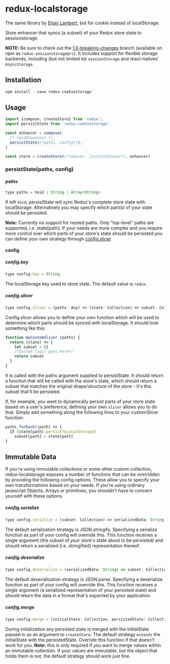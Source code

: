 redux-localstorage
==================

The same library by [Elger Lambert](https://github.com/elgerlambert/redux-localstorage), but for cookie instead of localStorage.

Store enhancer that syncs (a subset) of your Redux store state to sessionstorage.

**NOTE:** Be sure to check out the [1.0-breaking-changes](https://github.com/elgerlambert/redux-sessionstorage/tree/1.0-breaking-changes) branch (available on npm as `redux-sessionstorage@rc`). It includes support for flexible storage backends, including (but not limited to) `sessionStorage` and react-natives' `AsyncStorage`.

## Installation
```js
npm install --save redux-cookiestorage
```

## Usage
```js
import {compose, createStore} from 'redux';
import persistState from 'redux-cookiestorage'

const enhancer = compose(
  /* [middlewares] */,
  persistState(/*paths, config*/),
)

const store = createStore(/*reducer, [initialState]*/, enhancer)
```

### persistState(paths, config)
#### paths
```js
type paths = Void | String | Array<String>
```
If left `Void`, persistState will sync Redux's complete store state with localStorage. Alternatively you may specify which part(s) of your state should be persisted.

**Note:** Currently no support for nested paths. Only "top-level" paths are supported, i.e. state[path]. If your needs are more complex and you require more control over
which parts of your store's state should be persisted you can define your own strategy through [config.slicer](#configslicer)

#### config
##### config.key
```js
type config.key = String
```
The localStorage key used to store state. The default value is `redux`.

##### config.slicer
```js
type config.slicer = (paths: Any) => (state: Collection) => subset: Collection
```
Config.slicer allows you to define your own function which will be used to determine which parts should be synced with localStorage. It should look something like this:
```js
function myCustomSlicer (paths) {
  return (state) => {
    let subset = {}
    /*Custom logic goes here*/
    return subset
  }
}
```
It is called with the paths argument supplied to persistState. It should return a function that will be called with the store's state, which should return a subset that matches the original shape/structure of the store - it's this subset that'll be persisted.

If, for example, you want to dynamically persist parts of your store state based on a user's preference, defining your own `slicer` allows you to do that. Simply add something along the following lines to your customSlicer function:

```js
paths.forEach((path) => {
  if (state[path].persistToLocalStorage)
    subset[path] = state[path]
}
```

## Immutable Data
If you're using immutable collections or some other custom collection, redux-localstorage exposes a number of functions that can be overridden by providing the following config options. These allow you to specify your own transformations based on your needs. If you're using ordinary javascript Objects, Arrays or primitives, you shouldn't have to concern yourself with these options.

##### config.serialize
```js
type config.serialize = (subset: Collection) => serializedData: String
```
The default serialization strategy is JSON.stringify. Specifying a serialize function as part of your config will override this.
This function receives a single argument (the subset of your store's state about to be persisted) and should return a serialized (i.e. stringified) representation thereof. 

##### config.deserialize
```js
type config.deserialize = (serializedData: String) => subset: Collection
```
The default deserialization strategy is JSON.parse. Specifying a deserialize function as part of your config will override this.
This function receives a single argument (a serialized representation of your persisted state) and should return the data in a format that's expected by your application.

##### config.merge
```js
type config.merge = (initialState: Collection, persistedState: Collection) => finalInitialState: Collection
```
During initialization any persisted state is merged with the initialState passed in as an argument to `createStore`.
The default strategy `extends` the initialState with the persistedState. Override this function if that doesn't work for you. **Note:** this is only required if you want to merge values within an immutable collection. If your values are immutable, but the object that holds them is not, the default strategy should work just fine.

